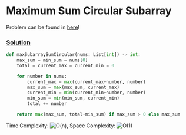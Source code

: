 # Maximum Sum Circular Subarray

Problem can be found in [here](https://leetcode.com/problems/maximum-sum-circular-subarray/)!

### [Solution](/Array/918-MaximumSumCircularSubarray/solution.py)

```python
def maxSubarraySumCircular(nums: List[int]) -> int:
    max_sum = min_sum = nums[0]
    total = current_max = current_min = 0

    for number in nums:
        current_max = max(current_max+number, number)
        max_sum = max(max_sum, current_max)
        current_min = min(current_min+number, number)
        min_sum = min(min_sum, current_min)
        total += number

    return max(max_sum, total-min_sum) if max_sum > 0 else max_sum
```

Time Complexity: ![O(n)](<https://latex.codecogs.com/svg.image?\inline&space;O(n)>), Space Complexity: ![O(1)](<https://latex.codecogs.com/svg.image?\inline&space;O(1)>)
